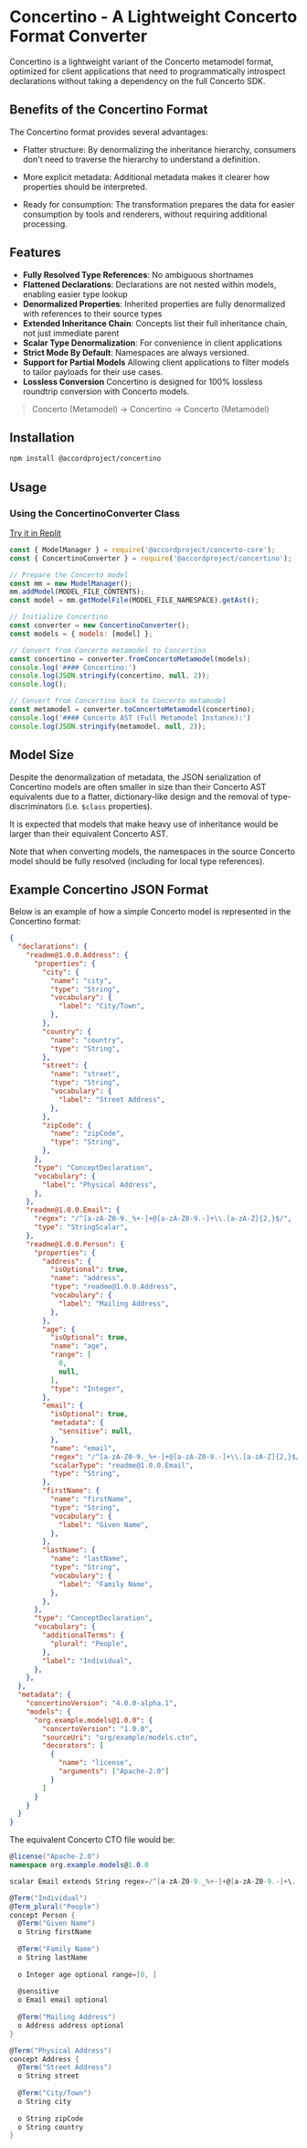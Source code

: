 # Concertino - A Lightweight Concerto Format Converter

Concertino is a lightweight variant of the Concerto metamodel format, optimized for client applications that need to programmatically introspect declarations without taking a dependency on the full Concerto SDK.

## Benefits of the Concertino Format
The Concertino format provides several advantages:

- Flatter structure: By denormalizing the inheritance hierarchy, consumers don't need to traverse the hierarchy to understand a definition.

- More explicit metadata: Additional metadata makes it clearer how properties should be interpreted.

- Ready for consumption: The transformation prepares the data for easier consumption by tools and renderers, without requiring additional processing.

## Features

- **Fully Resolved Type References**: No ambiguous shortnames
- **Flattened Declarations**: Declarations are not nested within models, enabling easier type lookup
- **Denormalized Properties**: Inherited properties are fully denormalized with references to their source types
- **Extended Inheritance Chain**: Concepts list their full inheritance chain, not just immediate parent
- **Scalar Type Denormalization**: For convenience in client applications
- **Strict Mode By Default**: Namespaces are always versioned.
- **Support for Partial Models** Allowing client applications to filter models to tailor payloads for their use cases.
- **Lossless Conversion** Concertino is designed for 100% lossless roundtrip conversion with Concerto models.

> Concerto (Metamodel) → Concertino → Concerto (Metamodel)

## Installation

```bash
npm install @accordproject/concertino
```

## Usage

### Using the ConcertinoConverter Class

[Try it in Replit](https://replit.com/@mttrbrts/AccordProjectConcertino?v=1)
```javascript
const { ModelManager } = require('@accordproject/concerto-core');
const { ConcertinoConverter } = require('@accordproject/concertino');

// Prepare the Concerto model
const mm = new ModelManager();
mm.addModel(MODEL_FILE_CONTENTS);
const model = mm.getModelFile(MODEL_FILE_NAMESPACE).getAst();

// Initialize Concertino
const converter = new ConcertinoConverter();
const models = { models: [model] };

// Convert from Concerto metamodel to Concertino
const concertino = converter.fromConcertoMetamodel(models);
console.log('#### Concertino:')
console.log(JSON.stringify(concertino, null, 2));
console.log();

// Convert from Concertino back to Concerto metamodel
const metamodel = converter.toConcertoMetamodel(concertino);
console.log('#### Concerto AST (Full Metamodel Instance):')
console.log(JSON.stringify(metamodel, null, 2));
```

## Model Size

Despite the denormalization of metadata, the JSON serialization of Concertino models are often smaller in size than their Concerto AST equivalents due to a flatter, dictionary-like design and the removal of type-discriminators (i.e. `$class` properties).

It is expected that models that make heavy use of inheritance would be larger than their equivalent Concerto AST.

Note that when converting models, the namespaces in the source Concerto model should be fully resolved (including for local type references).

## Example Concertino JSON Format

Below is an example of how a simple Concerto model is represented in the Concertino format:

```json
{
  "declarations": {
    "readme@1.0.0.Address": {
      "properties": {
        "city": {
          "name": "city",
          "type": "String",
          "vocabulary": {
            "label": "City/Town",
          },
        },
        "country": {
          "name": "country",
          "type": "String",
        },
        "street": {
          "name": "street",
          "type": "String",
          "vocabulary": {
            "label": "Street Address",
          },
        },
        "zipCode": {
          "name": "zipCode",
          "type": "String",
        },
      },
      "type": "ConceptDeclaration",
      "vocabulary": {
        "label": "Physical Address",
      },
    },
    "readme@1.0.0.Email": {
      "regex": "/^[a-zA-Z0-9._%+-]+@[a-zA-Z0-9.-]+\\.[a-zA-Z]{2,}$/",
      "type": "StringScalar",
    },
    "readme@1.0.0.Person": {
      "properties": {
        "address": {
          "isOptional": true,
          "name": "address",
          "type": "readme@1.0.0.Address",
          "vocabulary": {
            "label": "Mailing Address",
          },
        },
        "age": {
          "isOptional": true,
          "name": "age",
          "range": [
            0,
            null,
          ],
          "type": "Integer",
        },
        "email": {
          "isOptional": true,
          "metadata": {
            "sensitive": null,
          },
          "name": "email",
          "regex": "/^[a-zA-Z0-9._%+-]+@[a-zA-Z0-9.-]+\\.[a-zA-Z]{2,}$/",
          "scalarType": "readme@1.0.0.Email",
          "type": "String",
        },
        "firstName": {
          "name": "firstName",
          "type": "String",
          "vocabulary": {
            "label": "Given Name",
          },
        },
        "lastName": {
          "name": "lastName",
          "type": "String",
          "vocabulary": {
            "label": "Family Name",
          },
        },
      },
      "type": "ConceptDeclaration",
      "vocabulary": {
        "additionalTerms": {
          "plural": "People",
        },
        "label": "Individual",
      },
    },
  },
  "metadata": {
    "concertinoVersion": "4.0.0-alpha.1",
    "models": {
      "org.example.models@1.0.0": {
        "concertoVersion": "1.0.0",
        "sourceUri": "org/example/models.cto",
        "decorators": [
          {
            "name": "license",
            "arguments": ["Apache-2.0"]
          }
        ]
      }
    }
  }
}
```

The equivalent Concerto CTO file would be:

```cs
@license("Apache-2.0")
namespace org.example.models@1.0.0

scalar Email extends String regex=/^[a-zA-Z0-9._%+-]+@[a-zA-Z0-9.-]+\.[a-zA-Z]{2,}$/

@Term("Individual")
@Term_plural("People")
concept Person {
  @Term("Given Name")
  o String firstName
  
  @Term("Family Name")
  o String lastName
  
  o Integer age optional range=[0, ]
  
  @sensitive
  o Email email optional 
  
  @Term("Mailing Address")
  o Address address optional
}

@Term("Physical Address")
concept Address {
  @Term("Street Address")
  o String street
  
  @Term("City/Town")
  o String city
  
  o String zipCode
  o String country
}
```
